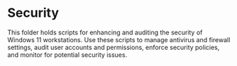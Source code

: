 # Security

This folder holds scripts for enhancing and auditing the security of Windows 11 workstations. Use these scripts to manage antivirus and firewall settings, audit user accounts and permissions, enforce security policies, and monitor for potential security issues.
